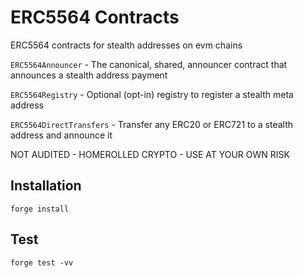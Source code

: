 # ERC5564 Contracts

ERC5564 contracts for stealth addresses on evm chains

`ERC5564Announcer` - The canonical, shared, announcer contract that announces a stealth address payment

`ERC5564Registry` - Optional (opt-in) registry to register a stealth meta address

`ERC5564DirectTransfers` - Transfer any ERC20 or ERC721 to a stealth address and announce it

NOT AUDITED - HOMEROLLED CRYPTO - USE AT YOUR OWN RISK

## Installation

```
forge install
```

## Test

```
forge test -vv
```
